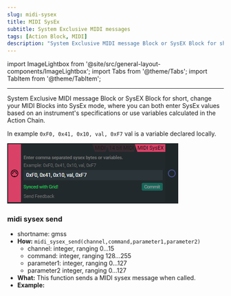 ```yaml
---
slug: midi-sysex
title: MIDI SysEx
subtitle: System Exclusive MIDI messages
tags: [Action Block, MIDI]
description: "System Exclusive MIDI message Block or SysEX Block for short, change your MIDI Blocks into SysEx mode, where you can both enter SysEx values based on an instrument's specifications or use variables calculated in the Action Chain."
---
```


import ImageLightbox from '@site/src/general-layout-components/ImageLightbox';
import Tabs from '@theme/Tabs';
import TabItem from '@theme/TabItem';

---

<Tabs>
  <TabItem value="About SysEx" label="About SysEx" default>




System Exclusive MIDI message Block or SysEX Block for short, change your MIDI Blocks into SysEx mode, where you can both enter SysEx values based on an instrument's specifications or use variables calculated in the Action Chain.

In example `0xF0, 0x41, 0x10, val, 0xF7` val is a variable declared locally.

![sysex](../../img/midi_action_sysex.png)


  </TabItem>
  <TabItem value="Reference Manual Entry" label="Reference Manual Entry">
  

### midi sysex send
- shortname: gmss
- **How:** `midi_sysex_send(channel,command,parameter1,parameter2)`
  - channel: integer, ranging 0...15
  - command: integer, ranging 128...255
  - parameter1: integer, ranging 0...127
  - parameter2 integer, ranging 0...127
- **What:** This function sends a MIDI sysex message when called.
- **Example:** 

</TabItem>
</Tabs>

